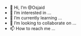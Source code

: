 - 👋 Hi, I’m @Osjaid
- 👀 I’m interested in ...
- 🌱 I’m currently learning ...
- 💞️ I’m looking to collaborate on ...
- 📫 How to reach me ...

<!---
Osjaid/Osjaid is a ✨ special ✨ repository because its `README.md` (this file) appears on your GitHub profile.
You can click the Preview link to take a look at your changes.
--->
